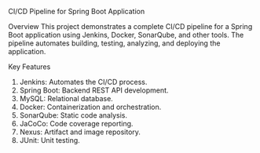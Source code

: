 CI/CD Pipeline for Spring Boot Application

Overview
This project demonstrates a complete CI/CD pipeline for a Spring Boot application using Jenkins, Docker, SonarQube, and other tools. The pipeline automates building, testing, analyzing, and deploying the application.

Key Features
1. Jenkins: Automates the CI/CD process.
2. Spring Boot: Backend REST API development.
3. MySQL: Relational database.
4. Docker: Containerization and orchestration.
5. SonarQube: Static code analysis.
6. JaCoCo: Code coverage reporting.
7. Nexus: Artifact and image repository.
8. JUnit: Unit testing.
